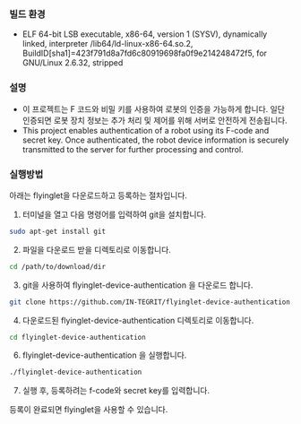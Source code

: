 ### 빌드 환경
* ELF 64-bit LSB executable, x86-64, version 1 (SYSV), dynamically linked, interpreter /lib64/ld-linux-x86-64.so.2, BuildID[sha1]=423f791d8a7fd6c80919698fa0f9e214248472f5, for GNU/Linux 2.6.32, stripped


### 설명
* 이 프로젝트는 F 코드와 비밀 키를 사용하여 로봇의 인증을 가능하게 합니다. 일단 인증되면 로봇 장치 정보는 추가 처리 및 제어를 위해 서버로 안전하게 전송됩니다.
* This project enables authentication of a robot using its F-code and secret key. Once authenticated, the robot device information is securely transmitted to the server for further processing and control.

### 실행방법
아래는 flyinglet을 다운로드하고 등록하는 절차입니다.
1. 터미널을 열고 다음 명령어를 입력하여 git을 설치합니다.
```bash
sudo apt-get install git 
```

2. 파일을 다운로드 받을 디렉토리로 이동합니다.
```bash
cd /path/to/download/dir
```

3. git을 사용하여 flyinglet-device-authentication 을 다운로드 합니다.
```bash
git clone https://github.com/IN-TEGRIT/flyinglet-device-authentication.git
```

4. 다운로드된 flyinglet-device-authentication 디렉토리로 이동합니다.
```bash
cd flyinglet-device-authentication
```

6. flyinglet-device-authentication 을 실행합니다.
```bash
./flyinglet-device-authentication
```

7. 실행 후, 등록하려는 f-code와 secret key를 입력합니다.

등록이 완료되면 flyinglet을 사용할 수 있습니다.

